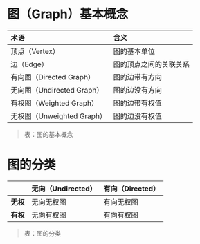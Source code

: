 # 图（Graph）基本概念

| 术语           | 含义      |
| :------------ | :-------- |
| 顶点（Vertex） | 图的基本单位 |
| 边（Edge）     | 图的顶点之间的关联关系 |
| 有向图（Directed Graph） | 图的边带有方向 |
| 无向图（Undirected Graph） | 图的边没有方向 |
| 有权图（Weighted Graph） | 图的边带有权值 |
| 无权图（Unweighted Graph） | 图的边没有权值 |

> 表：图的基本概念

# 图的分类

|         | 无向（Undirected） | 有向（Directed） |
| :------ | :---------------- | :------------- |
| **无权** | 无向无权图         | 有向无权图       |
| **有权** | 无向有权图         | 有向有权图       |

> 表：图的分类

<!-- EOF -->